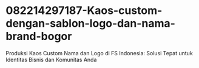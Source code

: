# 082214297187-Kaos-custom-dengan-sablon-logo-dan-nama-brand-bogor
Produksi Kaos Custom Nama dan Logo di FS Indonesia: Solusi Tepat untuk Identitas Bisnis dan Komunitas Anda
